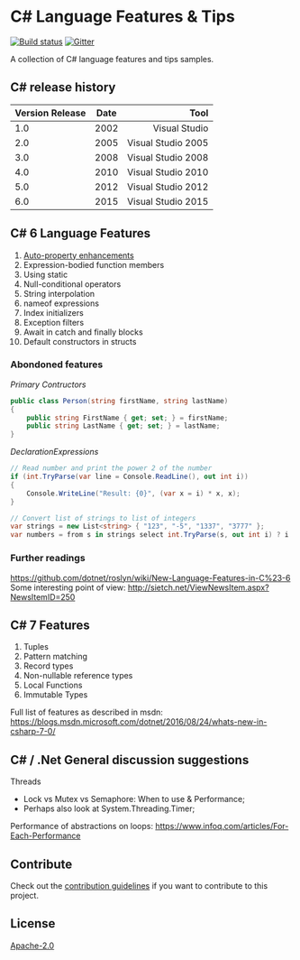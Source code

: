 # C# Language Features & Tips

[![Build status](https://ci.appveyor.com/api/projects/status/1jlutgcdx1hd5rkw?svg=true)](https://ci.appveyor.com/project/scalefocus/csharp-features)
[![Gitter](https://badges.gitter.im/ScaleFocus/csharp-features.svg)](https://gitter.im/ScaleFocus/csharp-features?utm_source=badge&utm_medium=badge&utm_campaign=pr-badge)

A collection of C# language features and tips samples.

## C# release history

|Version	Release| Date	   |     Tool	         |
| ------------- |:--------:| ------------------:|
|   1.0         |  2002    | 	Visual Studio     |
|   2.0         |  2005    | Visual Studio 2005 |
|   3.0         |  2008    | Visual Studio 2008 |
|   4.0         |  2010    | Visual Studio 2010	|
|   5.0         |  2012    | Visual Studio 2012 |
|   6.0         |  2015    | Visual Studio 2015 |

## C# 6 Language Features

1.  [Auto-property enhancements](src/01.AutoPropertyEnhancements/)
2.  Expression-bodied function members
3.  Using static
4.  Null-conditional operators
5.  String interpolation
6.  nameof expressions
7.  Index initializers
8.  Exception filters
9.  Await in catch and finally blocks
10. Default constructors in structs

### Abondoned features 
 
*Primary Contructors* 
``` csharp
public class Person(string firstName, string lastName)
{
    public string FirstName { get; set; } = firstName;
    public string LastName { get; set; } = lastName;
}
```

*DeclarationExpressions*  
``` csharp
// Read number and print the power 2 of the number
if (int.TryParse(var line = Console.ReadLine(), out int i))
{
    Console.WriteLine("Result: {0}", (var x = i) * x, x);
}

// Convert list of strings to list of integers
var strings = new List<string> { "123", "-5", "1337", "3777" };
var numbers = from s in strings select int.TryParse(s, out int i) ? i : -1;
```

### Further readings
https://github.com/dotnet/roslyn/wiki/New-Language-Features-in-C%23-6  
Some interesting point of view: http://sietch.net/ViewNewsItem.aspx?NewsItemID=250  

## C# 7 Features
1.  Tuples
2.  Pattern matching
1.  Record types
1.  Non-nullable reference types
5. Local Functions
5. Immutable Types

Full list of features as described in msdn: https://blogs.msdn.microsoft.com/dotnet/2016/08/24/whats-new-in-csharp-7-0/

## C# / .Net General discussion suggestions

Threads 
- Lock vs Mutex vs Semaphore: When to use & Performance;
- Perhaps also look at System.Threading.Timer;

Performance of abstractions on loops: https://www.infoq.com/articles/For-Each-Performance

## Contribute

Check out the [contribution guidelines](https://github.com/scalefocus/csharp-features/blob/master/CONTRIBUTING.md) if you want to contribute to this project.

## License

[Apache-2.0](https://github.com/scalefocus/csharp-features/blob/master/LICENSE)